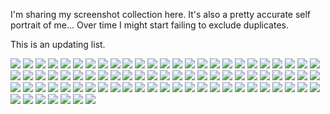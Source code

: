 I'm sharing my screenshot collection here. It's also a pretty accurate self portrait of me...
Over time I might start failing to exclude duplicates.

This is an updating list.

![](img/06207F1A-D3F8-4460-8F81-B8DC6B60BDD8.jpg)
![](img/08864DBE-EF42-454E-9167-8BE23BC8AB5B.jpg)
![](img/097F5500-E3C5-49FE-A46A-27935586F4E3.jpg)
![](img/0AF50278-8E76-4171-A737-7B12713FCAF5.jpg)
![](img/11A8DF8F-9F8C-49AE-99AA-609C275187C5.jpg)
![](img/15C21344-CB28-4CC4-9F95-978489ED9F58.jpg)
![](img/192CD943-2915-43FD-93AD-750C0528C98F.jpg)
![](img/19EC1FAC-EFF4-4C8B-A813-94BDF59483D3.jpg)
![](img/1BABC88D-BDCF-413A-9922-B1C17F66B0AC.jpg)
![](img/1BB374DC-697E-4FA4-A07F-FF85694616B7.jpg)
![](img/1EA997DD-DA49-450B-9408-97AE71ED8BF0.jpg)
![](img/240738DF-2C5C-44A8-8153-705B202C5ADC.jpg)
![](img/27553FFC-E8F7-4A2C-9262-E6D4F95B7F8F.jpg)
![](img/2D4EA71B-A6A7-4A4A-99F4-BC5AA66174F5.jpg)
![](img/329C6DF4-9397-42FE-823C-B3087AF4FBF5.jpg)
![](img/32D2A8D7-A71C-45A2-8244-FB8E91B37F3A.jpg)
![](img/37A4E979-02B2-493D-9E06-26EC6BA0D4AA.jpg)
![](img/380C26C2-A2CD-4103-B941-166382202807.jpg)
![](img/3A7C77D2-6BF5-410B-BFE9-36A1A3DA8C98.jpg)
![](img/3ACF02CF-7197-4CA9-90C5-767C3E5FE09F.jpg)
![](img/4A10D52C-DE61-4C38-BE60-961058F84A3B.jpg)
![](img/4AFC6640-BCA5-4371-B87E-A3E025285601.jpg)
![](img/4DB3DF19-0924-4A9A-8752-50D21CAAE1ED.jpg)
![](img/58903CF1-A91A-4C93-A41B-62ECC28E116A.jpg)
![](img/5B07534F-8BC5-43D3-995E-A6B86D8D021B.jpg)
![](img/5BF92C93-1C24-484B-A4E6-15E7255F34DA.jpg)
![](img/5C4EF855-FE4C-4E07-BE45-385C405530BD.jpg)
![](img/5DA10E23-7241-4E51-9896-683E99A52391.jpg)
![](img/60819F25-157F-41C7-9A3B-1D3142A7FCD6.jpg)
![](img/662A872E-0D40-4751-A0D4-1274D192DEE6.jpg)
![](img/6dd500dbc9166656be74c7adbfe95f8.png)
![](img/6EB86E95-675E-4FBB-A62B-6A71FBC7C5AB.jpg)
![](img/7723036C-F149-4E30-8616-92CBBB471ED1.jpg)
![](img/772F11F3-D0F8-4314-8FF2-26CB06267E20.jpg)
![](img/79DB2258-1DF4-489D-926E-AE3DC7B04E39.jpg)
![](img/7A05F029-3989-447A-8185-C0398D0EA46D.jpg)
![](img/7A73BA5B-4C14-4912-AF36-B03628070CF1.jpg)
![](img/7E5319FD-49F9-4C69-8CD9-3F089DA30D14.jpg)
![](img/7EEDFE35-3B69-455B-8B3A-15E5DF65BCC2.jpg)
![](img/81594E67-305E-436C-9322-72C90B84D37E.jpg)
![](img/8D518CF2-8076-47C4-A680-57C9180370F6.jpg)
![](img/8D7F0616-4611-4028-803A-52DDFD903D26.jpg)
![](img/8E32C13D-38F0-43B8-8422-9EA8E874D125.jpg)
![](img/9049B950-1F3C-4A08-977C-A0112214AD0F.jpg)
![](img/9086EBDA-966F-4E93-AFCC-16BA8B8A7FE2.jpg)
![](img/90B1217B-B858-416D-82E1-C278200B2E9D.jpg)
![](img/90E2A60F-B104-40FD-BD6C-5142B5E8B3AA.jpg)
![](img/9188FC7B-656C-4B87-98CB-2724739B25A1.jpg)
![](img/9249A91A-69A9-431F-9893-AFA790058983.jpg)
![](img/9A896163-957A-4EC5-B7E8-5FAF316E0B71.jpg)
![](img/9AD4BCE9-CDE1-4000-9906-62BBA601D151.jpg)
![](img/9C039E1E-79D9-4F1E-91FA-BFF1A313D531.jpg)
![](img/A0A66951-8EAE-4EAB-BA35-04291B841F17.jpg)
![](img/AE34444E-9294-49E0-BCE7-8C5FABDF3285.jpg)
![](img/AFB7CB7E-71A2-4ACB-8428-5CD0DCF5B51B.jpg)
![](img/B1A27505-2C35-4B74-ADD7-D74FA8121237.jpg)
![](img/B3A63FAF-0DB0-422F-92E9-CD971D0D1CCC.jpg)
![](img/B6D6C6C4-7929-4728-9950-1E9CD9CE41D4.jpg)
![](img/B83E3412-E62D-4D09-A9F4-0382194C2BE3.jpg)
![](img/C0387803-73BD-4A65-A618-8079D2277F54.jpg)
![](img/C0BE37B8-BB65-47A9-A045-E22AE63C811E.jpg)
![](img/C32AF4D6-3568-4F60-AF42-1E439F500D8D.jpg)
![](img/CA19B3C7-5E6C-4BA7-B979-DBE5CA0F57A0.jpg)
![](img/CA76FAEB-5CA7-4910-B44F-8EECC8D47036.jpg)
![](img/D1515C57-1870-4F3B-82C3-F1C7F409CFFD.jpg)
![](img/D192A870-242E-4BA3-8DFE-59A101BA06C6.jpg)
![](img/E93E4969-B38D-4DBD-BFBB-B7F75129EFBE.jpg)
![](img/EE4D2A0E-5073-446B-A3F8-8161ADC0DB81.jpg)
![](img/F41E4238-F11F-449F-8FF6-38BA1C49E64D.jpg)
![](img/F5C56A04-8292-412D-B193-3BCE451A3BAC.jpg)
![](img/F89B34EE-6920-41EF-93B9-7B413C024210.jpg)
![](img/F99D6039-76F8-4838-88D4-494FD472BEA2.jpg)
![](img/FDD15F3D-0118-4F17-AB58-ACD09CCBE3EF.jpg)
![](img/Snipaste_2018-12-31_02-57-28.png)
![](img/Snipaste_2019-01-02_04-26-08.png)
![](img/Snipaste_2019-01-08_23-45-37.png)
![](img/Snipaste_2019-01-09_01-37-08.png)
![](img/Snipaste_2019-02-19_02-18-34.png)
![](img/WechatIMG13375.jpeg)
![](img/WechatIMG15689.jpeg)
![](img/WechatIMG4376.jpeg)
![](img/WeChat_Image_20190108234859.png)